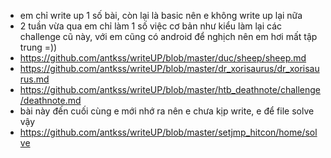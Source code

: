 - em chỉ write up 1 số bài, còn lại là basic nên e không write up lại nữa
- 2 tuần vừa qua em chỉ làm 1 số việc cơ bản như kiểu làm lại các challenge cũ này, với em cũng có android để nghịch nên em hơi mất tập trung =))
- https://github.com/antkss/writeUP/blob/master/duc/sheep/sheep.md
- https://github.com/antkss/writeUP/blob/master/dr_xorisaurus/dr_xorisaurus.md
- https://github.com/antkss/writeUP/blob/master/htb_deathnote/challenge/deathnote.md
- bài này đến cuối cùng e mới nhớ ra nên e chưa kịp write, e để file solve vậy 
- https://github.com/antkss/writeUP/blob/master/setjmp_hitcon/home/solve
